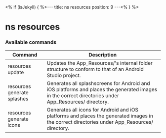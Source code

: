 <% if (isJekyll) { %>---
title: ns resources
position: 9
---<% } %>

# ns resources

### Available commands

Command | Description
------|-------
resources update | Updates the App_Resources/<platform>'s internal folder structure to conform to that of an Android Studio project.
resources generate splashes | Generates all splashscreens for Android and iOS platforms and places the generated images in the correct directories under App_Resources/<platform> directory.
resources generate icons | Generates all icons for Android and iOS platforms and places the generated images in the correct directories under App_Resources/<platform> directory.
